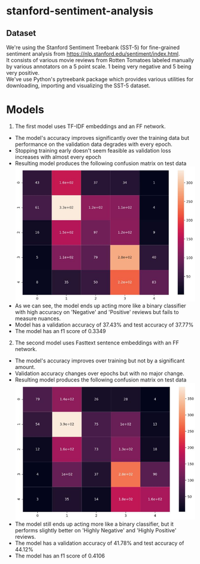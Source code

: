# stanford-sentiment-analysis

## Dataset
We're using the Stanford Sentiment Treebank (SST-5) for fine-grained sentiment analysis from https://nlp.stanford.edu/sentiment/index.html.  
It consists of various movie reviews from Rotten Tomatoes labeled manually by various annotators on a 5 point scale. 1 being very negative and 5 being very positive.  
We've use Python's pytreebank package which provides various utilities for downloading, importing and visualizing the SST-5 dataset.

# Models
1) The first model uses TF-IDF embeddings and an FF network.  
 - The model's accuracy improves significantly over the training data but performance on the validation data degrades with every epoch.
 - Stopping training early doesn't seem feasible as validation loss increases with almost every epoch
 - Resulting model produces the following confusion matrix on test data  
 ![basic FFN HM](images/basic_FFN_hm.jpg)
 - As we can see, the model ends up acting more like a binary classifier with high accuracy on 'Negative' and 'Positive' reviews but fails to measure nuances.
 - Model has a validation accuracy of 37.43% and test accuracy of 37.77%  
 - The model has an f1 score of 0.3349

2) The second model uses Fasttext sentence embeddings with an FF network.
- The model's accuracy improves over training but not by a significant amount.
- Validation accuracy changes over epochs but with no major change.
- Resulting model produces the following confusion matrix on test data  
![FT FFN HM](images/FT_FFN_HM.jpg)
- The model still ends up acting more like a binary classifier, but it performs slightly better on 'Highly Negative' and 'Highly Positive' reviews.
- The model has a validation accuracy of 41.78% and test accuracy of 44.12%
- The model has an f1 score of 0.4106